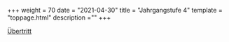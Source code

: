+++
weight = 70
date = "2021-04-30"
title = "Jahrgangstufe 4"
template = "toppage.html"
description =""
+++

[Übertritt](/schullebenseiten/uebertritt/)